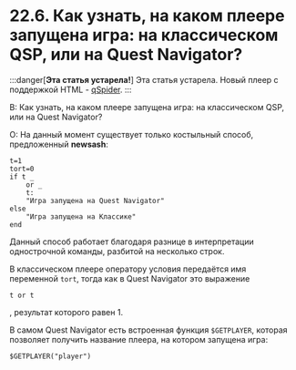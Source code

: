 # 22.6. Как узнать, на каком плеере запущена игра: на классическом QSP, или на Quest Navigator?
<!-- [:faq_22_06] -->

:::danger[**Эта статья устарела!**]
Эта статья устарела. Новый плеер с поддержкой HTML - [qSpider](04_qspider_0004.md).
:::

В: Как узнать, на каком плеере запущена игра: на классическом QSP, или на Quest Navigator?

О:
На данный момент существует только костыльный способ, предложенный **newsash**:

```qsp
t=1
tort=0
if t _
	or _
	t:
	"Игра запущена на Quest Navigator"
else
	"Игра запущена на Классике"
end
```

Данный способ работает благодаря разнице в интерпретации однострочной команды, разбитой на несколько строк.

В классическом плеере оператору условия передаётся имя переменной `tort`, тогда как в Quest Navigator это выражение

```qsp
t or t
```
, результат которого равен 1.

В самом Quest Navigator есть встроенная функция `$GETPLAYER`, которая позволяет получить название плеера, на котором запущена игра:

```qsp
$GETPLAYER("player")
```
